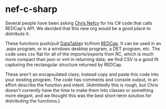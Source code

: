# nef-c-sharp
Several people have been asking [Chris Nefcy](http://www.rad.washington.edu/radiology-personnel/cnefcy) for his  C# code that calls REDCap's API.  We decided that this new org would be a good place to distribute it.

These functions push/pull [DataTable](https://msdn.microsoft.com/en-us/library/system.data.datatable.aspx)s to/from [REDCap](http://project-redcap.org/).  It can be used in an .aspx program, or in a windows desktop program, a DET program, etc.  The code uses csv flat for all of the imports/exports from RC, which is much more compact than json or xml in returning data; we find CSV is a good fit capturing the rectangular structure returned by REDCap.

These aren't an encapsulated class; instead copy and paste this code into your existing program.  The code has comments and console output, in an effort describe the function and intent.  (Admittedly this is rough, but Chris doesn't currently have the time to make them into classes or something more elegant, and we thought this was the best short-term solution for distributing the functions.)
